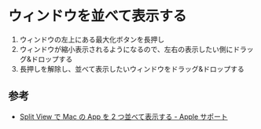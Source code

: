# ウィンドウを並べて表示する

1. ウィンドウの左上にある最大化ボタンを長押し
2. ウィンドウが縮小表示されるようになるので、左右の表示したい側にドラッグ&ドロップする
3. 長押しを解除し、並べて表示したいウィンドウをドラッグ&ドロップする

## 参考

* [Split View で Mac の App を 2 つ並べて表示する - Apple サポート](https://support.apple.com/ja-jp/HT204948)
